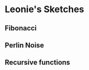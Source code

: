 # Leonie's Sketches

## Fibonacci
<!--![](Leonie/imagefile.png)-->

## Perlin Noise

## Recursive functions
            
